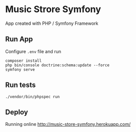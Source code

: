 # Music Strore Symfony

App created with PHP / Symfony Framework

## Run App

Configure `.env` file and run
```
composer install
php bin/console doctrine:schema:update --force
symfony serve
```

## Run tests

```
./vendor/bin/phpspec run
```

## Deploy

Running online http://music-store-symfony.herokuapp.com/

